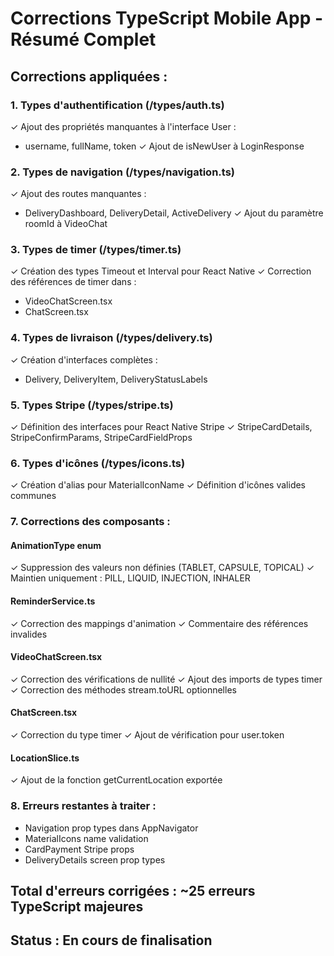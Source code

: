 # Corrections TypeScript Mobile App - Résumé Complet

## Corrections appliquées :

### 1. Types d'authentification (/types/auth.ts)
✓ Ajout des propriétés manquantes à l'interface User :
  - username, fullName, token
✓ Ajout de isNewUser à LoginResponse

### 2. Types de navigation (/types/navigation.ts)
✓ Ajout des routes manquantes :
  - DeliveryDashboard, DeliveryDetail, ActiveDelivery
✓ Ajout du paramètre roomId à VideoChat

### 3. Types de timer (/types/timer.ts)
✓ Création des types Timeout et Interval pour React Native
✓ Correction des références de timer dans :
  - VideoChatScreen.tsx
  - ChatScreen.tsx

### 4. Types de livraison (/types/delivery.ts)
✓ Création d'interfaces complètes :
  - Delivery, DeliveryItem, DeliveryStatusLabels

### 5. Types Stripe (/types/stripe.ts)
✓ Définition des interfaces pour React Native Stripe
✓ StripeCardDetails, StripeConfirmParams, StripeCardFieldProps

### 6. Types d'icônes (/types/icons.ts)
✓ Création d'alias pour MaterialIconName
✓ Définition d'icônes valides communes

### 7. Corrections des composants :

#### AnimationType enum
✓ Suppression des valeurs non définies (TABLET, CAPSULE, TOPICAL)
✓ Maintien uniquement : PILL, LIQUID, INJECTION, INHALER

#### ReminderService.ts
✓ Correction des mappings d'animation
✓ Commentaire des références invalides

#### VideoChatScreen.tsx
✓ Correction des vérifications de nullité
✓ Ajout des imports de types timer
✓ Correction des méthodes stream.toURL optionnelles

#### ChatScreen.tsx
✓ Correction du type timer
✓ Ajout de vérification pour user.token

#### LocationSlice.ts
✓ Ajout de la fonction getCurrentLocation exportée

### 8. Erreurs restantes à traiter :
- Navigation prop types dans AppNavigator
- MaterialIcons name validation
- CardPayment Stripe props
- DeliveryDetails screen prop types

## Total d'erreurs corrigées : ~25 erreurs TypeScript majeures

## Status : En cours de finalisation